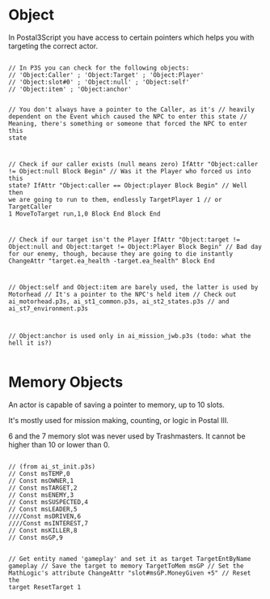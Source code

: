 # Object
<p>In Postal3Script you have access to certain pointers which helps you with targeting the correct actor.
<pre><code class="language-js">
// In P3S you can check for the following objects:
// 'Object:Caller' ; 'Object:Target' ; 'Object:Player'
// 'Object:slot#0' ; 'Object:null' ; 'Object:self'
// 'Object:item' ; 'Object:anchor'

// You don't always have a pointer to the Caller, as it's
// heavily dependent on the Event which caused the NPC to enter this state
// Meaning, there's something or someone that forced the NPC to enter this state

// Check if our caller exists (null means zero)
IfAttr "Object:caller != Object:null Block Begin"
	// Was it the Player who forced us into this state?
	IfAttr "Object:caller == Object:player Block Begin"
		// Well then we are going to run to them, endlessly
		TargetPlayer 1 // or TargetCaller 1
		MoveToTarget run,1,0
	Block End
Block End

// Check if our target isn't the Player
IfAttr "Object:target != Object:null and Object:target != Object:Player Block Begin"
	// Bad day for our enemy, though, because they are going to die instantly
	ChangeAttr "target.ea_health -target.ea_health"
Block End

// Object:self and Object:item are barely used, the latter is used by Motorhead
// It's a pointer to the NPC's held item
// Check out ai_motorhead.p3s, ai_st1_common.p3s, ai_st2_states.p3s 
// and ai_st7_environment.p3s

// Object:anchor is used only in ai_mission_jwb.p3s (todo: what the hell it is?)
</code></pre>
<h1>Memory Objects</h1>
<p>An actor is capable of saving a pointer to memory, up to 10 slots.
<p>It's mostly used for mission making, counting, or logic in Postal III.
<p>6 and the 7 memory slot was never used by Trashmasters. It cannot be higher than 10 or lower than 0.
<pre><code class="language-js">
// (from ai_st_init.p3s)
// Const msTEMP,0
// Const msOWNER,1
// Const msTARGET,2
// Const msENEMY,3
// Const msSUSPECTED,4
// Const msLEADER,5
////Const msDRIVEN,6
////Const msINTEREST,7
// Const msKILLER,8
// Const msGP,9

// Get entity named 'gameplay' and set it as target
TargetEntByName gameplay
// Save the target to memory
TargetToMem msGP
// Set the MathLogic's attribute
ChangeAttr "slot#msGP.MoneyGiven +5"
// Reset the target
ResetTarget 1
</code></pre>